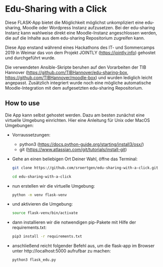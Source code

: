 # Edu-Sharing with a Click

Diese FLASK-App bietet die Möglichkeit möglichst unkompliziert eine edu-sharing, Moodle oder Wordpress Instanz aufzusetzen.
Bei der edu-sharing Instanz kann wahlweise direkt eine Moodle-Instanz angeschlossen werden, die auf die Inhalte aus dem edu-sharing Repositorium zugreifen kann.

Diese App enstand während eines Hackathons des IT- und Sommercamps 2019 in Weimar das von dem Projekt JOINTLY (https://jointly.info) gehostet und durchgeführt wurde.

Die verwendeten Ansible-Skripte beruhen auf den Vorarbeiten der TIB Hannover (https://github.com/TIBHannover/edu-sharing-box, https://github.com/TIBHannover/moodle-box) und wurden lediglich leicht angepasst. Zusätzlich integriert wurde noch eine mögliche automatische Moodle-Integration mit dem aufgesetzten edu-sharing Repositorium.

## How to use

Die App kann selbst gehostet werden. Dazu am besten zunächst eine virtuelle Umgebung einrichten. Hier eine Anleitung für Unix oder MacOS Umgebungen:

- Vorraussetzungen:
  - python3 (https://docs.python-guide.org/starting/install3/osx/)
  - git (https://www.atlassian.com/git/tutorials/install-git)

- Gehe an einen beliebigen Ort Deiner Wahl, öffne das Terminal:

  ```bash
  git clone https://github.com/sroertgen/edu-sharing-with-a-click.git

  cd edu-sharing-with-a-click

  ```

- nun erstellen wir die virtuelle Umgebung:

  ```bash
  python -m venv flask-venv
  ```

- und aktivieren die Umgebung:

  ```bash
  source flask-venv/bin/activate
  ```

- dann installieren wir die notwendigen pip-Pakete mit Hilfe der requirements.txt:

  ```bash
  pip3 install -r requirements.txt
  ```

- anschließend reicht folgender Befehl aus, um die flask-app im Browser unter http://localhost:5000 aufrufbar zu machen:

  ```bash
  python3 flask_edu.py
  ```
